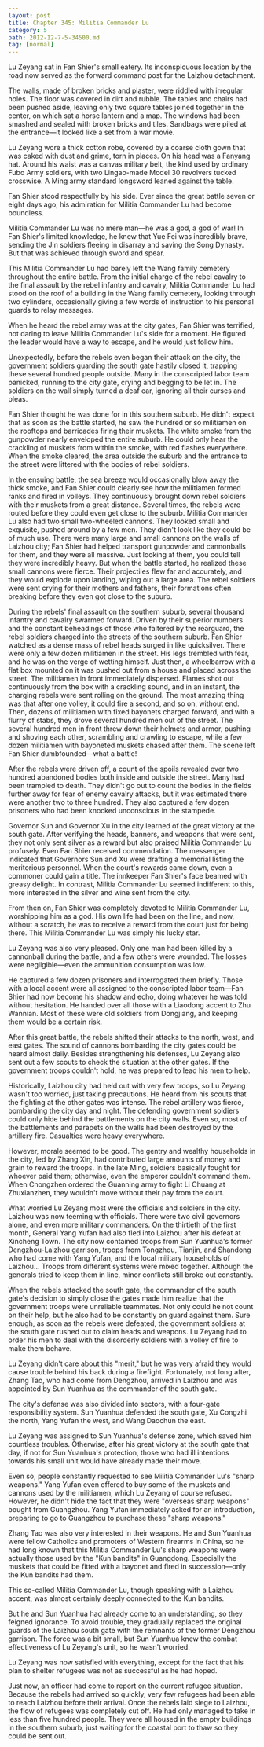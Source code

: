 ```yaml
---
layout: post
title: Chapter 345: Militia Commander Lu
category: 5
path: 2012-12-7-5-34500.md
tag: [normal]
---
```


Lu Zeyang sat in Fan Shier's small eatery. Its inconspicuous location by the road now served as the forward command post for the Laizhou detachment.

The walls, made of broken bricks and plaster, were riddled with irregular holes. The floor was covered in dirt and rubble. The tables and chairs had been pushed aside, leaving only two square tables joined together in the center, on which sat a horse lantern and a map. The windows had been smashed and sealed with broken bricks and tiles. Sandbags were piled at the entrance—it looked like a set from a war movie.

Lu Zeyang wore a thick cotton robe, covered by a coarse cloth gown that was caked with dust and grime, torn in places. On his head was a Fanyang hat. Around his waist was a canvas military belt, the kind used by ordinary Fubo Army soldiers, with two Lingao-made Model 30 revolvers tucked crosswise. A Ming army standard longsword leaned against the table.

Fan Shier stood respectfully by his side. Ever since the great battle seven or eight days ago, his admiration for Militia Commander Lu had become boundless.

Militia Commander Lu was no mere man—he was a god, a god of war! In Fan Shier's limited knowledge, he knew that Yue Fei was incredibly brave, sending the Jin soldiers fleeing in disarray and saving the Song Dynasty. But that was achieved through sword and spear.

This Militia Commander Lu had barely left the Wang family cemetery throughout the entire battle. From the initial charge of the rebel cavalry to the final assault by the rebel infantry and cavalry, Militia Commander Lu had stood on the roof of a building in the Wang family cemetery, looking through two cylinders, occasionally giving a few words of instruction to his personal guards to relay messages.

When he heard the rebel army was at the city gates, Fan Shier was terrified, not daring to leave Militia Commander Lu's side for a moment. He figured the leader would have a way to escape, and he would just follow him.

Unexpectedly, before the rebels even began their attack on the city, the government soldiers guarding the south gate hastily closed it, trapping these several hundred people outside. Many in the conscripted labor team panicked, running to the city gate, crying and begging to be let in. The soldiers on the wall simply turned a deaf ear, ignoring all their curses and pleas.

Fan Shier thought he was done for in this southern suburb. He didn't expect that as soon as the battle started, he saw the hundred or so militiamen on the rooftops and barricades firing their muskets. The white smoke from the gunpowder nearly enveloped the entire suburb. He could only hear the crackling of muskets from within the smoke, with red flashes everywhere. When the smoke cleared, the area outside the suburb and the entrance to the street were littered with the bodies of rebel soldiers.

In the ensuing battle, the sea breeze would occasionally blow away the thick smoke, and Fan Shier could clearly see how the militiamen formed ranks and fired in volleys. They continuously brought down rebel soldiers with their muskets from a great distance. Several times, the rebels were routed before they could even get close to the suburb. Militia Commander Lu also had two small two-wheeled cannons. They looked small and exquisite, pushed around by a few men. They didn't look like they could be of much use. There were many large and small cannons on the walls of Laizhou city; Fan Shier had helped transport gunpowder and cannonballs for them, and they were all massive. Just looking at them, you could tell they were incredibly heavy. But when the battle started, he realized these small cannons were fierce. Their projectiles flew far and accurately, and they would explode upon landing, wiping out a large area. The rebel soldiers were sent crying for their mothers and fathers, their formations often breaking before they even got close to the suburb.

During the rebels' final assault on the southern suburb, several thousand infantry and cavalry swarmed forward. Driven by their superior numbers and the constant beheadings of those who faltered by the rearguard, the rebel soldiers charged into the streets of the southern suburb. Fan Shier watched as a dense mass of rebel heads surged in like quicksilver. There were only a few dozen militiamen in the street. His legs trembled with fear, and he was on the verge of wetting himself. Just then, a wheelbarrow with a flat box mounted on it was pushed out from a house and placed across the street. The militiamen in front immediately dispersed. Flames shot out continuously from the box with a crackling sound, and in an instant, the charging rebels were sent rolling on the ground. The most amazing thing was that after one volley, it could fire a second, and so on, without end. Then, dozens of militiamen with fixed bayonets charged forward, and with a flurry of stabs, they drove several hundred men out of the street. The several hundred men in front threw down their helmets and armor, pushing and shoving each other, scrambling and crawling to escape, while a few dozen militiamen with bayoneted muskets chased after them. The scene left Fan Shier dumbfounded—what a battle!

After the rebels were driven off, a count of the spoils revealed over two hundred abandoned bodies both inside and outside the street. Many had been trampled to death. They didn't go out to count the bodies in the fields further away for fear of enemy cavalry attacks, but it was estimated there were another two to three hundred. They also captured a few dozen prisoners who had been knocked unconscious in the stampede.

Governor Sun and Governor Xu in the city learned of the great victory at the south gate. After verifying the heads, banners, and weapons that were sent, they not only sent silver as a reward but also praised Militia Commander Lu profusely. Even Fan Shier received commendation. The messenger indicated that Governors Sun and Xu were drafting a memorial listing the meritorious personnel. When the court's rewards came down, even a commoner could gain a title. The innkeeper Fan Shier's face beamed with greasy delight. In contrast, Militia Commander Lu seemed indifferent to this, more interested in the silver and wine sent from the city.

From then on, Fan Shier was completely devoted to Militia Commander Lu, worshipping him as a god. His own life had been on the line, and now, without a scratch, he was to receive a reward from the court just for being there. This Militia Commander Lu was simply his lucky star.

Lu Zeyang was also very pleased. Only one man had been killed by a cannonball during the battle, and a few others were wounded. The losses were negligible—even the ammunition consumption was low.

He captured a few dozen prisoners and interrogated them briefly. Those with a local accent were all assigned to the conscripted labor team—Fan Shier had now become his shadow and echo, doing whatever he was told without hesitation. He handed over all those with a Liaodong accent to Zhu Wannian. Most of these were old soldiers from Dongjiang, and keeping them would be a certain risk.

After this great battle, the rebels shifted their attacks to the north, west, and east gates. The sound of cannons bombarding the city gates could be heard almost daily. Besides strengthening his defenses, Lu Zeyang also sent out a few scouts to check the situation at the other gates. If the government troops couldn't hold, he was prepared to lead his men to help.

Historically, Laizhou city had held out with very few troops, so Lu Zeyang wasn't too worried, just taking precautions. He heard from his scouts that the fighting at the other gates was intense. The rebel artillery was fierce, bombarding the city day and night. The defending government soldiers could only hide behind the battlements on the city walls. Even so, most of the battlements and parapets on the walls had been destroyed by the artillery fire. Casualties were heavy everywhere.

However, morale seemed to be good. The gentry and wealthy households in the city, led by Zhang Xin, had contributed large amounts of money and grain to reward the troops. In the late Ming, soldiers basically fought for whoever paid them; otherwise, even the emperor couldn't command them. When Chongzhen ordered the Guanning army to fight Li Chuang at Zhuxianzhen, they wouldn't move without their pay from the court.

What worried Lu Zeyang most were the officials and soldiers in the city. Laizhou was now teeming with officials. There were two civil governors alone, and even more military commanders. On the thirtieth of the first month, General Yang Yufan had also fled into Laizhou after his defeat at Xincheng Town. The city now contained troops from Sun Yuanhua's former Dengzhou-Laizhou garrison, troops from Tongzhou, Tianjin, and Shandong who had come with Yang Yufan, and the local military households of Laizhou... Troops from different systems were mixed together. Although the generals tried to keep them in line, minor conflicts still broke out constantly.

When the rebels attacked the south gate, the commander of the south gate's decision to simply close the gates made him realize that the government troops were unreliable teammates. Not only could he not count on their help, but he also had to be constantly on guard against them. Sure enough, as soon as the rebels were defeated, the government soldiers at the south gate rushed out to claim heads and weapons. Lu Zeyang had to order his men to deal with the disorderly soldiers with a volley of fire to make them behave.

Lu Zeyang didn't care about this "merit," but he was very afraid they would cause trouble behind his back during a firefight. Fortunately, not long after, Zhang Tao, who had come from Dengzhou, arrived in Laizhou and was appointed by Sun Yuanhua as the commander of the south gate.

The city's defense was also divided into sectors, with a four-gate responsibility system. Sun Yuanhua defended the south gate, Xu Congzhi the north, Yang Yufan the west, and Wang Daochun the east.

Lu Zeyang was assigned to Sun Yuanhua's defense zone, which saved him countless troubles. Otherwise, after his great victory at the south gate that day, if not for Sun Yuanhua's protection, those who had ill intentions towards his small unit would have already made their move.

Even so, people constantly requested to see Militia Commander Lu's "sharp weapons." Yang Yufan even offered to buy some of the muskets and cannons used by the militiamen, which Lu Zeyang of course refused. However, he didn't hide the fact that they were "overseas sharp weapons" bought from Guangzhou. Yang Yufan immediately asked for an introduction, preparing to go to Guangzhou to purchase these "sharp weapons."

Zhang Tao was also very interested in their weapons. He and Sun Yuanhua were fellow Catholics and promoters of Western firearms in China, so he had long known that this Militia Commander Lu's sharp weapons were actually those used by the "Kun bandits" in Guangdong. Especially the muskets that could be fitted with a bayonet and fired in succession—only the Kun bandits had them.

This so-called Militia Commander Lu, though speaking with a Laizhou accent, was almost certainly deeply connected to the Kun bandits.

But he and Sun Yuanhua had already come to an understanding, so they feigned ignorance. To avoid trouble, they gradually replaced the original guards of the Laizhou south gate with the remnants of the former Dengzhou garrison. The force was a bit small, but Sun Yuanhua knew the combat effectiveness of Lu Zeyang's unit, so he wasn't worried.

Lu Zeyang was now satisfied with everything, except for the fact that his plan to shelter refugees was not as successful as he had hoped.

Just now, an officer had come to report on the current refugee situation. Because the rebels had arrived so quickly, very few refugees had been able to reach Laizhou before their arrival. Once the rebels laid siege to Laizhou, the flow of refugees was completely cut off. He had only managed to take in less than five hundred people. They were all housed in the empty buildings in the southern suburb, just waiting for the coastal port to thaw so they could be sent out.
